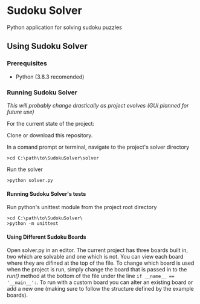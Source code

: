 # Sudoku Solver

Python application for solving sudoku puzzles

## Using Sudoku Solver

### Prerequisites

- Python (3.8.3 recomended)

### Running Sudoku Solver

*This will probably change drastically as project evolves (GUI planned for future use)*

For the current state of the project:

Clone or download this repository.

In a comand prompt or terminal, navigate to the project's solver directory

```
>cd C:\path\to\SudokuSolver\solver
```

Run the solver

```
>python solver.py
```

#### Running Sudoku Solver's tests

Run python's unittest module from the project root directory

```
>cd C:\path\to\SudokuSolver\
>python -m unittest
```

#### Using Different Sudoku Boards

Open solver.py in an editor. The current project has three boards built in, two which are solvable and one which is not. You can view each board where they are difined at the top of the file. To change which board is used when the project is run, simply change the board that is passed in to the *run()* method at the bottom of the file under the line `if __name__ == '__main__':`. To run with a custom board you can alter an existing board or add a new one (making sure to follow the structure defined by the example boards).